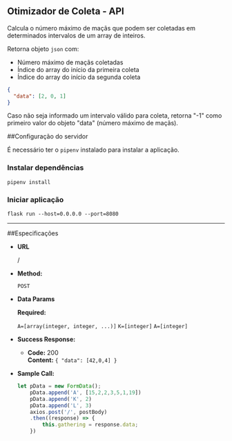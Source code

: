 **Otimizador de Coleta - API**
----
Calcula o número máximo de maçãs que podem ser coletadas em determinados intervalos de um array de inteiros.

Retorna objeto `json` com:
 - Número máximo de maçãs coletadas
 - Índice do array do início da primeira coleta
 - Índice do array do início da segunda coleta

```json
{
  "data": [2, 0, 1]
}
```

Caso não seja informado um intervalo válido para coleta, retorna "-1" como primeiro valor do objeto "data" (número máximo de maçãs).

##Configuração do servidor

É necessário ter o `pipenv` instalado para instalar a aplicação.

### Instalar dependências
```
pipenv install
```
### Iniciar aplicação
```
flask run --host=0.0.0.0 --port=8080
```

---

##Especificações

* **URL**

  /

* **Method:**

  `POST`
  
* **Data Params**

  **Required:**

  `A=[array(integer, integer, ...)]`
  `K=[integer]`
  `A=[integer]`


* **Success Response:**

  * **Code:** 200 <br />
    **Content:** `{ "data": [42,0,4] }`
 
* **Sample Call:**

  ```javascript
  let pData = new FormData();
      pData.append('A', [15,2,2,3,5,1,19])
      pData.append('K', 2)
      pData.append('L', 3)
      axios.post('/', postBody)
      .then((response) => {
          this.gathering = response.data;          
      })
  ```
